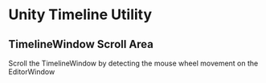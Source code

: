 # Unity Timeline Utility

## TimelineWindow Scroll Area

Scroll the TimelineWindow by detecting the mouse wheel movement on the EditorWindow
